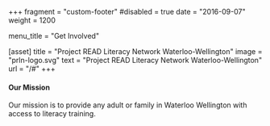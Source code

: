 +++
fragment = "custom-footer"
#disabled = true
date = "2016-09-07"
weight = 1200

menu_title = "Get Involved"

[asset]
  title = "Project READ Literacy Network Waterloo-Wellington"
  image = "prln-logo.svg"
  text = "Project READ Literacy Network Waterloo-Wellington"
  url = "/#"
+++

#### Our Mission

Our mission is to provide any adult or family in Waterloo Wellington with access to literacy training.